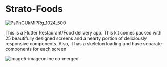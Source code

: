 # Strato-Foods
![PsPhCUkMiPRg_1024_500](https://github.com/officiallyutso/Strato-Foods/assets/62977856/3a4b8c0c-3db0-47ae-a40b-6ffe19dfc412)

This is a Flutter Restaurant/Food delivery app. This kit comes packed with 25 beautifully designed screens and a hearty portion of deliciously responsive components. Also, it has a skeleton loading and have separate components for each screen



![image5-imageonline co-merged](https://github.com/officiallyutso/Strato-Foods/assets/62977856/b055cc8d-5342-4b6c-a3d1-9a2ebc723a1e)


